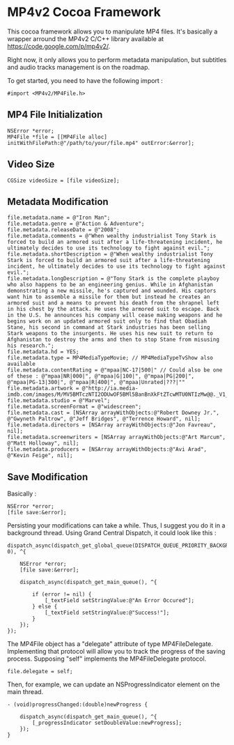 # MP4v2 Cocoa Framework

This cocoa framework allows you to manipulate MP4 files. It's basically a wrapper arround the MP4v2 C/C++ library available at https://code.google.com/p/mp4v2/.

Right now, it only allows you to perform metadata manipulation, but subtitles and audio tracks management is on the roadmap.

To get started, you need to have the following import : 

``` objc
#import <MP4v2/MP4File.h>
```
## MP4 File Initialization

``` objc
NSError *error;
MP4File *file = [[MP4File alloc] initWithFilePath:@"/path/to/your/file.mp4" outError:&error];
```

## Video Size

```objc
CGSize videoSize = [file videoSize];
```

## Metadata Modification

``` objc
file.metadata.name = @"Iron Man";
file.metadata.genre = @"Action & Adventure";
file.metadata.releaseDate = @"2008";
file.metadata.comments = @"When wealthy industrialist Tony Stark is forced to build an armored suit after a life-threatening incident, he ultimately decides to use its technology to fight against evil.";
file.metadata.shortDescription = @"When wealthy industrialist Tony Stark is forced to build an armored suit after a life-threatening incident, he ultimately decides to use its technology to fight against evil.";
file.metadata.longDescription = @"Tony Stark is the complete playboy who also happens to be an engineering genius. While in Afghanistan demonstrating a new missile, he's captured and wounded. His captors want him to assemble a missile for them but instead he creates an armored suit and a means to prevent his death from the shrapnel left in his chest by the attack. He uses the armored suit to escape. Back in the U.S. he announces his company will cease making weapons and he begins work on an updated armored suit only to find that Obadiah Stane, his second in command at Stark industries has been selling Stark weapons to the insurgents. He uses his new suit to return to Afghanistan to destroy the arms and then to stop Stane from misusing his research.";
file.metadata.hd = YES;
file.metadata.type = MP4MediaTypeMovie; // MP4MediaTypeTvShow also available
file.metadata.contentRating = @"mpaa|NC-17|500|" // Could also be one of these : @"mpaa|NR|000|", @"mpaa|G|100|", @"mpaa|PG|200|", @"mpaa|PG-13|300|", @"mpaa|R|400|", @"mpaa|Unrated|???|""
file.metadata.artwork = @"http://ia.media-imdb.com/images/M/MV5BMTczNTI2ODUwOF5BMl5BanBnXkFtZTcwMTU0NTIzMw@@._V1_SX214_.jpg";
file.metadata.studio = @"Marvel";
file.metadata.screenFormat = @"widescreen";
file.metadata.cast = [NSArray arrayWithObjects:@"Robert Downey Jr.", @"Gwyneth Paltrow", @"Jeff Bridges", @"Terrence Howard", nil];
file.metadata.directors = [NSArray arrayWithObjects:@"Jon Favreau", nil];
file.metadata.screenwriters = [NSArray arrayWithObjects:@"Art Marcum", @"Matt Holloway", nil];
file.metadata.producers = [NSArray arrayWithObjects:@"Avi Arad", @"Kevin Feige", nil];
```

## Save Modification

Basically :

``` objc
NSError *error;
[file save:&error];
```

Persisting your modifications can take a while. Thus, I suggest you do it in a background thread. Using Grand Central Dispatch, it could look like this : 

``` objc
dispatch_async(dispatch_get_global_queue(DISPATCH_QUEUE_PRIORITY_BACKGROUND, 0), ^{
	
	NSError *error;
	[file save:&error];
	
    dispatch_async(dispatch_get_main_queue(), ^{
		
		if (error != nil) {
        	[_textField setStringValue:@"An Error Occured"];
	    } else {
	        [_textField setStringValue:@"Success!"];
	    }
	});
});
```

The MP4File object has a "delegate" attribute of type MP4FileDelegate. Implementing that protocol will allow you to track the progress of the saving process. Supposing "self" implements the MP4FileDelegate protocol.

``` objc
file.delegate = self;
```

Then, for example, we can update an NSProgressIndicator element on the main thread.

``` objc
- (void)progressChanged:(double)newProgress {

	dispatch_async(dispatch_get_main_queue(), ^{
        [_progressIndicator setDoubleValue:newProgress];
    });
}
```

